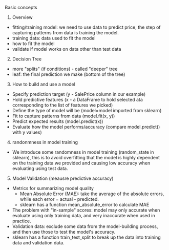 
Basic concepts
1. Overview
- fitting/training model: we need to use data to predict price, the step of capturing patterns from data is training the model.
- training data: data used to fit the model
- how to fit the model
- validate if model works on data other than test data 

2. Decision Tree
- more "splits" (if conditions) - called "deeper" tree
- leaf: the final prediction we make (bottom of the tree)

3. How to build and use a model
- Specify prediction target (y - SalePrice column in our example)
- Hold predictive features (x - a DataFrame to hold selected ata corresponding to the list of features we picked)
- Define the type of model will be (model=model imported from sklearn)
- Fit to capture patterns from data (model.fit(x, y))
- Predict expected results (model.predict(x))
- Evaluate how the model performs/accuracy (compare model.predict() with y values)

4. randonmness in model training
- We introduce some randomness in model training (random_state in sklearn), this is to avoid overfitting that the model is highly dependent on the training data we provided and causing low accuracy when evaluating using test data. 

5. Model Validation (meausre predictive accuracy)
- Metrics for summarizing model quality
    - Mean Absolute Error (MAE): take the average of the absolute errors, while each error = actual - predicted. 
    - sklearn has a function mean_absolute_error to calculate MAE
- The problem with "in-sample" scores: model may only accurate when evaluate using only training data, and very inaccurate when used in practice.
- Validation data: exclude some data from the model-building process, and then use those to test the model's accuracy.
- sklearn has a function train_test_split to break up the data into training data and validation data.
